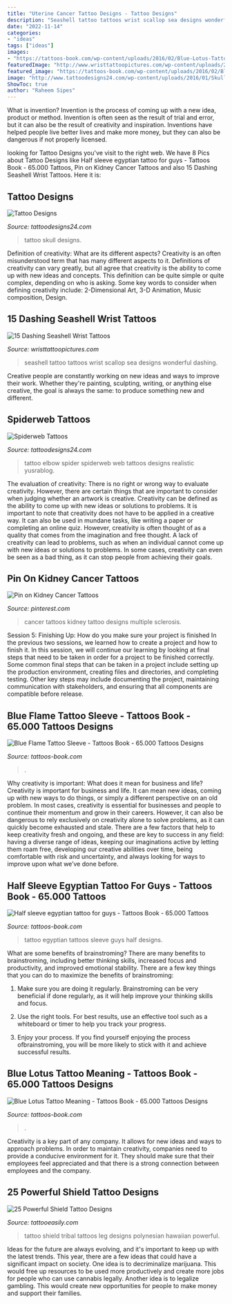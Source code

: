 ```yaml
---
title: "Uterine Cancer Tattoo Designs - Tattoo Designs"
description: "Seashell tattoo tattoos wrist scallop sea designs wonderful dashing"
date: "2022-11-14"
categories:
- "ideas"
tags: ["ideas"]
images:
- "https://tattoos-book.com/wp-content/uploads/2016/02/Blue-Lotus-Tattoo-Meaning.jpg"
featuredImage: "http://www.wristtattoopictures.com/wp-content/uploads/2016/07/Wonderful-Seashell-Tattoo-On-Wrist-st115.jpg"
featured_image: "https://tattoos-book.com/wp-content/uploads/2016/02/Blue-Flame-Tattoo-Sleeve.jpg"
image: "http://www.tattoodesigns24.com/wp-content/uploads/2016/01/Skull-Tattoo-TD1102-TD24102.jpg"
ShowToc: true
author: "Raheem Sipes"
---
```



What is invention?
Invention is the process of coming up with a new idea, product or method. Invention is often seen as the result of trial and error, but it can also be the result of creativity and inspiration. Inventions have helped people live better lives and make more money, but they can also be dangerous if not properly licensed.

	

		
looking for Tattoo Designs you've visit to the right web. We have 8 Pics about Tattoo Designs like Half sleeve egyptian tattoo for guys - Tattoos Book - 65.000 Tattoos, Pin on Kidney Cancer Tattoos and also 15 Dashing Seashell Wrist Tattoos. Here it is:
		
    
## Tattoo Designs

<img loading=lazy src="http://www.tattoodesigns24.com/wp-content/uploads/2016/01/Skull-Tattoo-TD1102-TD24102.jpg" onerror="this.onerror=null;this.src='https://tse1.mm.bing.net/th?id=OIP.GRQcBOAyR2wys5JdbdDdkwHaHa&amp;pid=15.1';" alt="Tattoo Designs">

_Source: tattoodesigns24.com_

>tattoo skull designs. 

	

Definition of creativity: What are its different aspects?
Creativity is an often misunderstood term that has many different aspects to it. Definitions of creativity can vary greatly, but all agree that creativity is the ability to come up with new ideas and concepts. This definition can be quite simple or quite complex, depending on who is asking. Some key words to consider when defining creativity include: 2-Dimensional Art, 3-D Animation, Music composition, Design.

    
## 15 Dashing Seashell Wrist Tattoos

<img loading=lazy src="http://www.wristtattoopictures.com/wp-content/uploads/2016/07/Wonderful-Seashell-Tattoo-On-Wrist-st115.jpg" onerror="this.onerror=null;this.src='https://tse2.mm.bing.net/th?id=OIP.CQ_5ana3o4KlRon42yRjpAHaHd&amp;pid=15.1';" alt="15 Dashing Seashell Wrist Tattoos">

_Source: wristtattoopictures.com_

>seashell tattoo tattoos wrist scallop sea designs wonderful dashing. 

	

Creative people are constantly working on new ideas and ways to improve their work. Whether they're painting, sculpting, writing, or anything else creative, the goal is always the same: to produce something new and different.

    
## Spiderweb Tattoos

<img loading=lazy src="http://www.tattoodesigns24.com/wp-content/uploads/2015/08/Awesome-Spiderweb-Tattoo.jpg" onerror="this.onerror=null;this.src='https://tse1.mm.bing.net/th?id=OIP.Mtoa7LC24IXw_0wfM328KwHaJ4&amp;pid=15.1';" alt="Spiderweb Tattoos">

_Source: tattoodesigns24.com_

>tattoo elbow spider spiderweb web tattoos designs realistic yusrablog. 

	

The evaluation of creativity: There is no right or wrong way to evaluate creativity. However, there are certain things that are important to consider when judging whether an artwork is creative.
Creativity can be defined as the ability to come up with new ideas or solutions to problems. It is important to note that creativity does not have to be applied in a creative way. It can also be used in mundane tasks, like writing a paper or completing an online quiz. However, creativity is often thought of as a quality that comes from the imagination and free thought. A lack of creativity can lead to problems, such as when an individual cannot come up with new ideas or solutions to problems. In some cases, creativity can even be seen as a bad thing, as it can stop people from achieving their goals.

    
## Pin On Kidney Cancer Tattoos

<img loading=lazy src="https://i.pinimg.com/736x/01/21/83/012183071751a0c3f8391bc6b3b7af84--kidney-cancer-cancer-tattoos.jpg" onerror="this.onerror=null;this.src='https://tse3.mm.bing.net/th?id=OIP.4BbdUUwstVMgIkgc_g7KWAHaJ4&amp;pid=15.1';" alt="Pin on Kidney Cancer Tattoos">

_Source: pinterest.com_

>cancer tattoos kidney tattoo designs multiple sclerosis. 

	

Session 5: Finishing Up: How do you make sure your project is finished
In the previous two sessions, we learned how to create a project and how to finish it. In this session, we will continue our learning by looking at final steps that need to be taken in order for a project to be finished correctly.
Some common final steps that can be taken in a project include setting up the production environment, creating files and directories, and completing testing. Other key steps may include documenting the project, maintaining communication with stakeholders, and ensuring that all components are compatible before release.

    
## Blue Flame Tattoo Sleeve - Tattoos Book - 65.000 Tattoos Designs

<img loading=lazy src="https://tattoos-book.com/wp-content/uploads/2016/02/Blue-Flame-Tattoo-Sleeve.jpg" onerror="this.onerror=null;this.src='https://tse3.mm.bing.net/th?id=OIP.IhidR_Deav0PKO-m6FGswQHaFj&amp;pid=15.1';" alt="Blue Flame Tattoo Sleeve - Tattoos Book - 65.000 Tattoos Designs">

_Source: tattoos-book.com_

>. 

	

Why creativity is important: What does it mean for business and life?
Creativity is important for business and life. It can mean new ideas, coming up with new ways to do things, or simply a different perspective on an old problem. In most cases, creativity is essential for businesses and people to continue their momentum and grow in their careers. However, it can also be dangerous to rely exclusively on creativity alone to solve problems, as it can quickly become exhausted and stale. There are a few factors that help to keep creativity fresh and ongoing, and these are key to success in any field: having a diverse range of ideas, keeping our imaginations active by letting them roam free, developing our creative abilities over time, being comfortable with risk and uncertainty, and always looking for ways to improve upon what we’ve done before.

    
## Half Sleeve Egyptian Tattoo For Guys - Tattoos Book - 65.000 Tattoos

<img loading=lazy src="https://tattoos-book.com/wp-content/uploads/2016/02/half-sleeve-egyptian-tattoo-for-guys.jpg" onerror="this.onerror=null;this.src='https://tse3.mm.bing.net/th?id=OIP.7ox0TJ-gRYnJTDJvlgxmmwHaLf&amp;pid=15.1';" alt="Half sleeve egyptian tattoo for guys - Tattoos Book - 65.000 Tattoos">

_Source: tattoos-book.com_

>tattoo egyptian tattoos sleeve guys half designs. 

	

What are some benefits of brainstroming?
There are many benefits to brainstroming, including better thinking skills, increased focus and productivity, and improved emotional stability. There are a few key things that you can do to maximize the benefits of brainstroming:
1. Make sure you are doing it regularly. Brainstroming can be very beneficial if done regularly, as it will help improve your thinking skills and focus.

2. Use the right tools. For best results, use an effective tool such as a whiteboard or timer to help you track your progress.

3. Enjoy your process. If you find yourself enjoying the process ofbrainstroming, you will be more likely to stick with it and achieve successful results.

    
## Blue Lotus Tattoo Meaning - Tattoos Book - 65.000 Tattoos Designs

<img loading=lazy src="https://tattoos-book.com/wp-content/uploads/2016/02/Blue-Lotus-Tattoo-Meaning.jpg" onerror="this.onerror=null;this.src='https://tse2.mm.bing.net/th?id=OIP.OaZgVFxilYT_hxGz2QJRZAHaFL&amp;pid=15.1';" alt="Blue Lotus Tattoo Meaning - Tattoos Book - 65.000 Tattoos Designs">

_Source: tattoos-book.com_

>. 

	

Creativity is a key part of any company. It allows for new ideas and ways to approach problems. In order to maintain creativity, companies need to provide a conducive environment for it. They should make sure that their employees feel appreciated and that there is a strong connection between employees and the company.

    
## 25 Powerful Shield Tattoo Designs

<img loading=lazy src="http://www.tattooeasily.com/wp-content/uploads/2013/06/1411.jpg" onerror="this.onerror=null;this.src='https://tse1.mm.bing.net/th?id=OIP.80XRb4UZ8aQpKj8CHXNADAHaJ4&amp;pid=15.1';" alt="25 Powerful Shield Tattoo Designs">

_Source: tattooeasily.com_

>tattoo shield tribal tattoos leg designs polynesian hawaiian powerful. 

	

Ideas for the future are always evolving, and it's important to keep up with the latest trends. This year, there are a few ideas that could have a significant impact on society. One idea is to decriminalize marijuana. This would free up resources to be used more productively and create more jobs for people who can use cannabis legally. Another idea is to legalize gambling. This would create new opportunities for people to make money and support their families.

